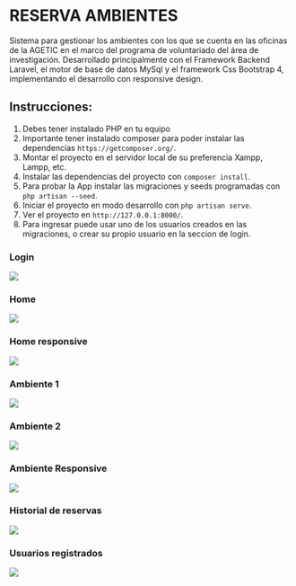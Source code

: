 # RESERVA AMBIENTES

Sistema para gestionar los ambientes con los que se cuenta en las oficinas de la AGETIC en el marco del programa de voluntariado del área de investigación. Desarrollado principalmente con el Framework Backend Laravel, el motor de base de datos MySql y el framework Css Bootstrap 4, implementando el desarrollo con responsive design.

## Instrucciones:

1. Debes tener instalado PHP en tu equipo
2. Importante tener instalado composer para poder instalar las dependencias `https://getcomposer.org/`.
3. Montar el proyecto en el servidor local de su preferencia Xampp, Lampp, etc.
4. Instalar las dependencias del proyecto con `composer install`.
5. Para probar la App instalar las migraciones y seeds programadas con `php artisan --seed`.
6. Iniciar el proyecto en modo desarrollo con `php artisan serve`.
7. Ver el proyecto en `http://127.0.0.1:8000/`.
8. Para ingresar puede usar uno de los usuarios creados en las migraciones, o crear su propio usuario en la seccion de login.

### Login
![](resources/screencaptures/screencapture-login.png)

### Home
![](resources/screencaptures/screencapture-home.png)

### Home responsive
![](resources/screencaptures/screencapture-home-responsive.png)

### Ambiente 1
![](resources/screencaptures/screencapture-ambiente1.png)

### Ambiente 2
![](resources/screencaptures/screencapture-ambiente2.png)

### Ambiente Responsive
![](resources/screencaptures/screencapture-ambiente-responsive.png)

### Historial de reservas
![](resources/screencaptures/screencapture-historial.png)

### Usuarios registrados
![](resources/screencaptures/screencapture-usuarios.png)

